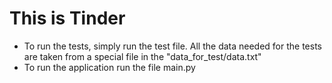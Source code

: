 # This is Tinder
* To run the tests, simply run the test file. All the data needed for the tests are taken from a special file in 
the "data_for_test/data.txt"
* To run the application run the file main.py